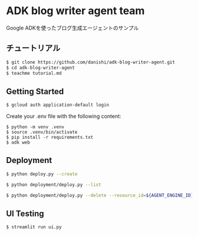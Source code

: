 # ADK blog writer agent team
Google ADKを使ったブログ生成エージェントのサンプル

## チュートリアル
```bash
$ git clone https://github.com/danishi/adk-blog-writer-agent.git
$ cd adk-blog-writer-agent
$ teachme tutorial.md
```

## Getting Started

```bash
$ gcloud auth application-default login
```

Create your .env file with the following content:

```
$ python -m venv .venv
$ source .venv/bin/activate
$ pip install -r requirements.txt
$ adk web
```

## Deployment

```bash
$ python deploy.py --create
```

```bash
$ python deployment/deploy.py --list
```

```bash
$ python deployment/deploy.py --delete --resource_id=${AGENT_ENGINE_ID}
```

## UI Testing

```bash
$ streamlit run ui.py
```
